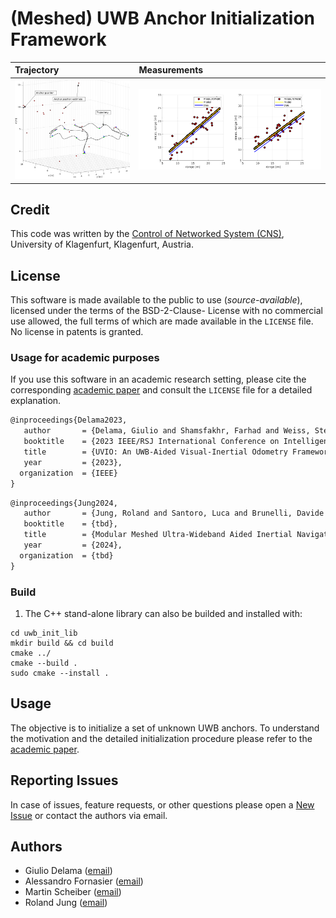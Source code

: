 # (Meshed) UWB Anchor Initialization Framework



| Trajectory | Measurements |
|:----------|:-------------|
| ![](./examples/cmd/data/Trajectory-Anchor-Pos-Estimates.png) | ![](./examples/cmd/data/DS-TWR-outliers-0.15-noise-d0.1-noise-T0.1-measurements.png) 


## Credit

This code was written by the [Control of Networked System (CNS)](https://www.aau.at/en/smart-systems-technologies/control-of-networked-systems/), 
University of Klagenfurt, Klagenfurt, Austria.

## License

This software is made available to the public to use (_source-available_), licensed under the terms of the BSD-2-Clause-
License with no commercial use allowed, the full terms of which are made available in the `LICENSE` file. No license in
patents is granted.

### Usage for academic purposes

If you use this software in an academic research setting, please cite the
corresponding [academic paper] and consult the `LICENSE` file for a detailed explanation.

```latex
@inproceedings{Delama2023,
   author       = {Delama, Giulio and Shamsfakhr, Farhad and Weiss, Stephan and Fontanelli, Daniele and Fornasier, Alessandro},
   booktitle    = {2023 IEEE/RSJ International Conference on Intelligent Robots and Systems (IROS)},
   title        = {UVIO: An UWB-Aided Visual-Inertial Odometry Framework with Bias-Compensated Anchors Initialization},
   year         = {2023},
  organization  = {IEEE}
}
```

```latex
@inproceedings{Jung2024,
   author       = {Jung, Roland and Santoro, Luca and Brunelli, Davide and Fontanelli, Daniele and Weiss, Stephan},
   booktitle    = {tbd},
   title        = {Modular Meshed Ultra-Wideband Aided Inertial Navigation with Robust Anchor Calibration},
   year         = {2024},
  organization  = {tbd}
}
```

### Build

1. The C++ stand-alone library can also be builded and installed with:
```[bash]
cd uwb_init_lib
mkdir build && cd build
cmake ../
cmake --build .
sudo cmake --install .
```

## Usage

The objective is to initialize a set of unknown UWB anchors. To understand the motivation and the detailed initialization procedure
please refer to the [academic paper].


## Reporting Issues

In case of issues, feature requests, or other questions please open a [New Issue](https://gitlab.aau.at/aau-cns/ros_pkgs/uwb_init_cpp/issues/new?issue) or contact the authors via email.

## Authors

* Giulio Delama ([email](mailto:giulio.delama@aau.at?subject=[UWB%20Init]))
* Alessandro Fornasier ([email](mailto:alessandro.fornasier@ieee.org?subject=[UWB%20Init]))
* Martin Scheiber ([email](mailto:martin.scheiber@ieee.org?subject=[UWB%20Init]))
* Roland Jung ([email](mailto:roland.jung@ieee.org?subject=[UWB%20Init]))

<!-- LINKS: -->
[academic paper]: https://arxiv.org/abs/2308.00513
